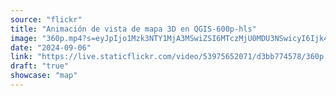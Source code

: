 ```yaml
---
source: "flickr"
title: "Animación de vista de mapa 3D en QGIS-600p-hls"
image: "360p.mp4?s=eyJpIjo1Mzk3NTY1MjA3MSwiZSI6MTczMjU0MDU3NSwicyI6Ijk4YzAzYjc0NjJkOWRkMWM4YzAzYmE2NmEwMWIxNGY0NzlkZTVhZmUiLCJ2IjoxfQ.mp4"
date: "2024-09-06"
link: "https://live.staticflickr.com/video/53975652071/d3bb774578/360p.mp4?s=eyJpIjo1Mzk3NTY1MjA3MSwiZSI6MTczMjU0MDU3NSwicyI6Ijk4YzAzYjc0NjJkOWRkMWM4YzAzYmE2NmEwMWIxNGY0NzlkZTVhZmUiLCJ2IjoxfQ"
draft: "true"
showcase: "map"
---
```

